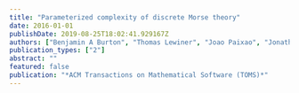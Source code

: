 ```yaml
---
title: "Parameterized complexity of discrete Morse theory"
date: 2016-01-01
publishDate: 2019-08-25T18:02:41.929167Z
authors: ["Benjamin A Burton", "Thomas Lewiner", "Joao Paixao", "Jonathan Spreer"]
publication_types: ["2"]
abstract: ""
featured: false
publication: "*ACM Transactions on Mathematical Software (TOMS)*"
---
```



